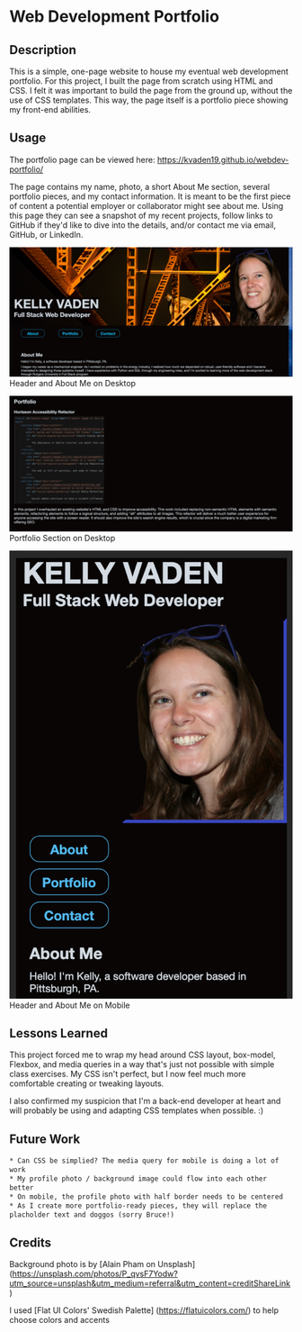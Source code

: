 # Web Development Portfolio

## Description 

This is a simple, one-page website to house my eventual web development portfolio. For this project, I built the page from scratch using HTML and CSS. I felt it was important to build the page from the ground up, without the use of CSS templates. This way, the page itself is a portfolio piece showing my front-end abilities. 


## Usage 

The portfolio page can be viewed here:
https://kvaden19.github.io/webdev-portfolio/

The page contains my name, photo, a short About Me section, several portfolio pieces, and my contact information. It is meant to be the first piece of content a potential employer or collaborator might see about me. Using this page they can see a snapshot of my recent projects, follow links to GitHub if they'd like to dive into the details,
and/or contact me via email, GitHub, or LinkedIn.


!["Header and About Me on Desktop"](assets/images/desktop-header.png)
Header and About Me on Desktop

!["Portfolio Section on Desktop"](assets/images/desktop-portfolio.png)
Portfolio Section on Desktop

!["Header and About Me on Mobile"](assets/images/mobile-header.png)
Header and About Me on Mobile

## Lessons Learned 

This project forced me to wrap my head around CSS layout, box-model, Flexbox, and media queries in a way that's just not possible with simple class exercises.
My CSS isn't perfect, but I now feel much more comfortable creating or tweaking layouts.

I also confirmed my suspicion that I'm a back-end developer at heart and will probably be using and adapting CSS templates when possible. :)

## Future Work

    * Can CSS be simplied? The media query for mobile is doing a lot of work
    * My profile photo / background image could flow into each other better 
    * On mobile, the profile photo with half border needs to be centered
    * As I create more portfolio-ready pieces, they will replace the placholder text and doggos (sorry Bruce!)

## Credits

Background photo is by [Alain Pham on Unsplash]
(https://unsplash.com/photos/P_qvsF7Yodw?utm_source=unsplash&utm_medium=referral&utm_content=creditShareLink)

I used [Flat UI Colors' Swedish Palette] (https://flatuicolors.com/) to help choose colors and accents
